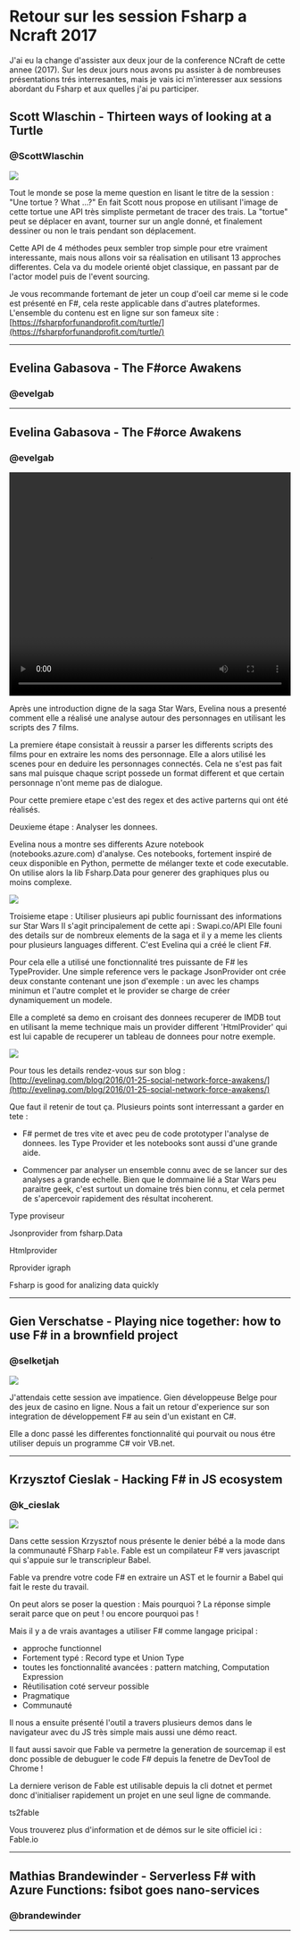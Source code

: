 # Retour sur les session Fsharp a Ncraft 2017

J'ai eu la change d'assister aux deux jour de la conference NCraft de cette annee (2017).
Sur les deux jours nous avons pu assister à de nombreuses présentations trés interresantes, 
mais je vais ici m'interesser aux sessions abordant du Fsharp et aux quelles j'ai pu participer.


## Scott Wlaschin - Thirteen ways of looking at a Turtle
### @ScottWlaschin

![](https://lh3.googleusercontent.com/ddh2YnhlhQzF4kgjv-TGIRPnZwgac1Ren7MFPRL5LKF0y0t8C3IAuZ_RFLCk5nHJWMOmXBc4Hl0SlfiqJCwS-ifm9gFl1O05z2_nbJ0x22voJrXcnkFaZsTXR21PPMBg0JDK-gSXcWUTjpwj9-phFTirweHGAIo9RkqsiNvDWim83aq8YKHSFCkw2LBfRn6Oc_FO4rhyef3nrJyJFNqMv1sXDE2VhAXPSIw947uCg5NXdLGW2-gX118ADbMSMKu91Kq_Kd0CSNkdtlCXibchlveefp-fDZ9Hp-J6j6dJ9OjDu1SD3ecZEq6M7HijVBgSlsPNSoZbxCy32khgRjO9RWS4D7acQHvrbTxnjshwAKazbROGtLP5_DxkTbeqiNRWennXU_Fgw0dGsVK_3e1Thdkbjhr4IfoZ1zITDBbW8AEI4o6BOD1nu16AfJVXhrLqXGToHg0zzhG_qDN5A65RDFnhiXJQOHP-wsEELR0GkdTPSzcr-M8SVm4wDnnH7Fdk9zbJ8zugZ4kCx87PeIjCiBA14QntZ7kfAokARgZIRv5dcJt0cnlsXAMqib1VDXIy9oJtYnnTQyD9cvg6JUO3Lhwm9hLEt4YNOOncSJo-tCvaWXjk9ycNbw1MYou_s98Hq5w3Pc-Ot2p1imCWsisATtrCRL-SokDsV2jvPSrpaw=w1253-h939-no)

Tout le monde se pose la meme question en lisant le titre de la session : "Une tortue ? What ...?"
En fait Scott nous propose en utilisant l'image de cette tortue une API très simpliste permetant de tracer des trais.
La "tortue" peut se déplacer en avant, tourner sur un angle donné, et finalement dessiner ou non le trais pendant son déplacement.

Cette API de 4 méthodes peux sembler trop simple pour etre vraiment interessante, mais nous allons voir sa réalisation en utilisant 13 approches differentes.
Cela va du modele orienté objet classique, en passant par de l'actor model puis de l'event sourcing. 


Je vous recommande fortemant de jeter un coup d'oeil car meme si le code est présenté en F#, cela reste applicable dans d'autres plateformes.
 L'ensemble du contenu est en ligne sur son fameux site : [https://fsharpforfunandprofit.com/turtle/](https://fsharpforfunandprofit.com/turtle/) 


---

## Evelina Gabasova - The F#orce Awakens
### @evelgab

---

## Evelina Gabasova - The F#orce Awakens
### @evelgab

<video width="100%" height="400" controls>
  <source src="https://video.googleusercontent.com/AHKaTYHAz0S5vlUmGPqJfDyEzDsfNXGUSq02TA1Zzx592cTs_MYlPrycpO1NBQw_gi6YSYoy6x4MipNksPn3cHq9OksGImrHFZnVTSZv_UHCGWkOwocd9WtweRbSkdDKDnbe9LqXlGCJYdAswSLDaqCDnfIWWu6Igl2N1lXdZ3Ywcrk7KPK5JS9jJ4oeCAWDoI75d8lPRFxiAoNV6gtdO8yaU6rM6xl8RgG487Xl_YvLFfit95O35fUQw08kiFPltOmBGxCJ0IeTzuy5714QfM1yXOAJqaLV7AdiwidPyNKAXBR5N7FfEqVP-Z0iaQkRhzGstWWs6toqg0hlAq3YjTUmk64hVpAXGRejH31qhgtIXUmBUZXoOdMUavfW7ki5_r4atwjWzYdnTkMQ3tHXNXlaQVaupYf9NPItqGq-TL4FsqkAcAHUAI7ZyzCxlGDJ-jz_6jbClXQHZeyotOfi8FvPOlhi23JAbUDC2nIB0hbj6PYEsoGwlmSmo-M9zsz8cNaPgdF5KHYxR1tEpsQzmxe2CIYuRdaZBzCnolRZo-x5JlQiHYLAJwZFVWvkN9zAW-ODBny6KgvE3EGokpiWW4z3IzOP4u7l3-SQ6diOB0tkhA25UHUt-lS3XvQgH8mBkFcpdzlI_awDwTYET8mqYokBJpOR0q26fFpcrK6A5rvFhfnRCQ5Fqd6fHCDIgG9Mgss39okAHYIx5hiYZgMi0fgJE7ls7ytmJgXc3ISSymDnLF1WYPUXrwBAkocs0pdby-xqhXlOyyiZj0h_ur1pE2gKNRWggcZ90Cn9Q_4Ojx3223xkD7pMnu0" type="video/mp4">
Your browser does not support the video tag.
</video>

Après une introduction digne de la saga Star Wars, Evelina nous a presenté comment elle a réalisé une analyse autour des personnages en utilisant les scripts des 7 films.

La premiere étape consistait à reussir a parser les differents scripts des films pour en extraire les noms des personnage. Elle a alors utilisé les scenes pour en deduire les personnages connectés.
Cela ne s'est pas fait sans mal puisque chaque script possede un format different et que certain personnage n'ont meme pas de dialogue.

Pour cette premiere etape c'est des regex et des active parterns qui ont été réalisés.

Deuxieme étape : Analyser les donnees.

Evelina nous a montre ses differents Azure notebook (notebooks.azure.com) d'analyse.
Ces notebooks, fortement inspiré de ceux disponible en Python, permette de mélanger texte et code executable. 
On utilise alors la lib Fsharp.Data pour generer des graphiques plus ou moins complexe.

![](https://lh3.googleusercontent.com/xglHRRyaye4Ex6HI9GlCCe7sz0aUlcCaBBsbnut1GekF9J4C9bf1RNoM5gZ7CkFU9gCGYR45WsmS46mYm4N81DKQ6bR3ye0Ao7t9D5-YNxcg2xXFcf34X2HWEH__SKR1vwmwUo_GH4GOPBMv2yf9kmMxRAc7OYA7dyv3ZHVFktbjCvFtNdgdseM9r6ZMs9RTqYzVSz-zSppqqeT6aexkjik2Vyd8PmTDRfOLzWHfh9OezDUCl31f97sbdS4x_2a6rcvF2ugXbVKfOBpo2lgnUisr6duUvwBU5q5tUbb51WWZ6TrmsFRA5eJa86lo7MtSzVnh7ujszl6mFEzqIbku0cCSWZp29DktgRmcpezGEWtxPD6OxAc9UJeuK0EeH_RuloUI98QtEgqOHUG9SbgUl40sSjJq9eLEUoc2q2Bo68H-3EAggrydNvTMTOx1ZLtOF6oOanxR1H2x4tEPKwPSWBZad1S33-Z5xixcPctdU-VUq-MywgAqhuGQDaBcoUX1s9iOyiQpt8Hw--P1CHCINBxEotes3u_xXeHmvKsXD8N0YXSabgRnFdtJqQyJdd4DI8ypHLHxVT5wZUsXVt6V00COWQnLBShfPP7ecXH_kMTv4yihdz_bsKG5KkRaFgldn-RssHcrGT5a8_xmoJq9esj4XD6XbHvK2k2VNtQbxg=w1253-h939-no)

Troisieme etape : Utiliser plusieurs api public fournissant des informations sur Star Wars
Il s'agit principalement de cette api : Swapi.co/API
Elle founi des details sur de nombreux elements de la saga et il y a meme les clients pour plusieurs languages different.
C'est Evelina qui a créé le client F#.

Pour cela elle a utilisé une fonctionnalité tres puissante de F# les TypeProvider.
Une simple reference vers le package JsonProvider ont crée deux constante contenant une json d'exemple : un avec les champs minimun et l'autre complet et le provider se charge de créer dynamiquement un modele.

Elle a completé sa demo en croisant des donnees recuperer de IMDB tout en utilisant la meme technique mais un provider different 'HtmlProvider' qui est lui capable de recuperer un tableau de donnees pour notre exemple.

![](https://lh3.googleusercontent.com/iagfiembbcYXdck07pkUVfk-M51wRVZORV0u9Rx7fC70cmODJSDYw_yDT_h36brGcNoihErEA6YQLSPATmRGiqoCssPBsJRvwe-oNI8Va-Tmos5sW64npPugBK-vKTNR0JwC3Jb-b4To1tat1SVIdSni4Rjpm5lZCB_ttAvrYEnEVF_lXJ3xjeVRGIJl_0Ie8t2MElAdty13MU8cMVfGMxVLuL4-WECit-kXa8tFJURdQT6Axoz2LtuzcNXLXQ5oPQ7oQlCKTcFL6uvCFhayeMmMMksFeRuhfsg4aCnRKeKn6yui3IaBElTwbwZPVe41QnuJ6SeqJcxttkV6kB2nxMUCodmY8umE4EImAslcNmbDscNoCtlmYDHy5ss1fAawnHxMgFIj5vkCcFe4E9l-inRzwQx3BvpqVb26IUajOYF5-Wa6boUC_c2Xb0z0Dxdc07XnAnh-gxOC-kdwGaKqiK3ebkVdja2qFmx4FDQw_n1VnCwZt_3vm9yGxijKj6-b79gsY51bCoKeSpo3MLpbvAjI-w-jwuAKO6Ykrzt4ihHWS5xmS77hX-FUoPmVaChiXsqNlzzC7kEIUEwtkFQfRxv4wlSeXvjhsOmdHln8hoqY2DhooNU1IndJ-Xkz7E2tHjx2GnMUpi6dpPWykGFLXvu1V19_H05wu7k4l0BaOQ=w1253-h939-no)

Pour tous les details rendez-vous sur son blog : [http://evelinag.com/blog/2016/01-25-social-network-force-awakens/](http://evelinag.com/blog/2016/01-25-social-network-force-awakens/)

Que faut il retenir de tout ça. Plusieurs points sont interressant a garder en tete :
- F# permet de tres vite et avec peu de code prototyper l'analyse de donnees.
les Type Provider et les notebooks sont aussi d'une grande aide.

- Commencer par analyser un ensemble connu avec de se lancer sur des analyses a grande echelle.
Bien que le dommaine lié a Star Wars peu paraitre geek, c'est surtout un domaine trés bien connu, et cela permet de s'apercevoir rapidement des résultat incoherent. 


Type proviseur

Jsonprovider from fsharp.Data

Htmlprovider

Rprovider igraph

Fsharp is good for analizing data quickly



---

## Gien Verschatse - Playing nice together: how to use F# in a brownfield project
###  @selketjah

![](https://pbs.twimg.com/media/C84tlSWXsAAloyH.jpg)

J'attendais cette session ave impatience. Gien développeuse Belge pour des jeux de casino en ligne. Nous a fait un retour d'experience sur son integration de développement F# au sein d'un existant en C#.

Elle a donc passé les differentes fonctionnalité qui pourvait ou nous étre utiliser depuis un programme C# voir VB.net.



---

## Krzysztof Cieslak - Hacking F# in JS ecosystem
###  @k_cieslak

![](https://lh3.googleusercontent.com/JQD8wLuV8J3aVgUMrcxxxo2zJ553i8t0Jtm-oDFuVmKgVymXc2ojnHYWdVF6eFD1LT4F4MI5BF3O_z374ab5GeKI0ljBeQkWaluP5VC5q8B92WwhdiuSB13jNloj_2oPOk2t-6WBwkckE-O1l1YCbbntb6L6BWSYXSRKiuWNqGqqGuFZ9RSE4qwEAtT3bgEqCA9cF7T2l8bsw-Zg7o6R2NemmXtEBFVDWGSoSYODxGY0FbkZU-pz2onBu9zhwdDn0OvQx3S6i42YupsaRCSNl72klYdNaKeAa3AF7dB62tdOeizhOvnctBYop26VjQ-qs-OWiDEBBUmx1dZ8ENLsru4ZKoVDXDZwV7vfubvouqIrNRLswn_oNrlBvlMwifNdhuUqnaZ91i0zMqAVE7phnAB03Wxk2D7hPl8iHp_xS-cVCvDOxGouxYDRNomC4v20xc_ldtufLZFS6OUS2la8cA3ciLT5pMq6Nzje-SQ1un4YN_gb36tD88g6Rsnu4ao_87j2WuUwJzXmFl1uIui1h_TaGiq0AlkNzcKMFMl6OS7ln8eWGo6DU05MPr86T3Dqm8JIhxwrWzBzBnR_eGsgp1WkJlGmT14FxBoOT_3MVQI2fJQdivibM5yyqvB39suRVoUSPlDSrcSpzw-FqR_duOx2ZVfUx1F5zR3VVazp2g=w1253-h939-no)

Dans cette session Krzysztof nous présente le denier bébé a la mode dans la communauté FSharp `Fable`.
Fable est un compilateur F# vers javascript qui s'appuie sur le transcripleur Babel.

Fable va prendre votre code F# en extraire un AST et le fournir a Babel qui fait le reste du travail.

On peut alors se poser la question : Mais pourquoi ? 
La réponse simple serait parce que on peut ! ou encore pourquoi pas !

Mais il y a de vrais avantages a utiliser F# comme langage pricipal :
- approche functionnel
- Fortement typé : Record type et Union Type
- toutes les fonctionnalité avancées : pattern matching, Computation Expression
- Réutilisation coté serveur possible
- Pragmatique
- Communauté

Il nous a ensuite présenté l'outil a travers plusieurs demos dans le navigateur avec du JS très simple mais aussi une démo react.

Il faut aussi savoir que Fable va permetre la generation de sourcemap il est donc possible de debuguer le code F# depuis la fenetre de DevTool de Chrome !

La derniere verison de Fable est utilisable depuis la cli dotnet et permet donc d'initialiser rapidement un projet en une seul ligne de commande.

ts2fable

Vous trouverez plus d'information et de démos sur le site officiel ici : Fable.io

---

## Mathias Brandewinder - Serverless F# with Azure Functions: fsibot goes nano-services
### @brandewinder



---


